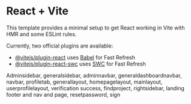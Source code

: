 # React + Vite

This template provides a minimal setup to get React working in Vite with HMR and some ESLint rules.

Currently, two official plugins are available:

- [@vitejs/plugin-react](https://github.com/vitejs/vite-plugin-react/blob/main/packages/plugin-react/README.md) uses [Babel](https://babeljs.io/) for Fast Refresh
- [@vitejs/plugin-react-swc](https://github.com/vitejs/vite-plugin-react-swc) uses [SWC](https://swc.rs/) for Fast Refresh

Adminsidebar, generalsidebar, adminnavbar, generaldashboardnavbar, navbar, profiletab, generallayout, homepagelayout, mainlayout, userprofilelayout, verification success, findproject, rightsidebar, landing footer and nav and page, resetpassword, sign